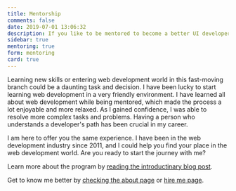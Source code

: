 ```yaml
---
title: Mentorship
comments: false
date: 2019-07-01 13:06:32
description: If you like to be mentored to become a better UI developer, feel free to contact me.
sidebar: true
mentoring: true
form: mentoring
card: true
---
```


Learning new skills or entering web development world in this fast-moving branch could be a daunting task and decision. I have been lucky to start learning web development in a very friendly environment. I have learned all about web development while being mentored, which made the process a lot enjoyable and more relaxed. As I gained confidence, I was able to resolve more complex tasks and problems. Having a person who understands a developer's path has been crucial in my career.

I am here to offer you the same experience. I have been in the web development industry since 2011, and I could help you find your place in the web development world. Are you ready to start the journey with me?

Learn more about the program by [reading the introductinary blog post](/articles/the-ui-development-mentoring-program/).

Get to know me better by [checking the about page](/about-me/) or [hire me page](/hire-me/).
